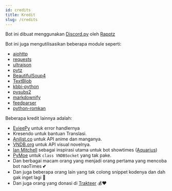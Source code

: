 ```yaml
---
id: credits
title: Kredit
slug: /credits
---
```


Bot ini dibuat menggunakan [Discord.py](https://github.com/Rapptz/discord.py) oleh [Rapptz](https://github.com/Rapptz)

Bot ini juga mengutilisasikan beberapa module seperti:
- [aiohttp](https://github.com/aio-libs/aiohttp)
- [requests](https://github.com/psf/requests)
- [ultrajson](https://github.com/esnme/ultrajson)
- [pytz](https://pythonhosted.org/pytz/)
- [BeautifulSoup4](https://www.crummy.com/software/BeautifulSoup/)
- [TextBlob](https://github.com/sloria/TextBlob)
- [kbbi-python](https://github.com/laymonage/kbbi-python)
- [pysubs2](https://github.com/tkarabela/pysubs2)
- [markdownify](https://github.com/matthewwithanm/python-markdownify)
- [feedparser](https://github.com/kurtmckee/feedparser)
- [python-romkan](https://www.soimort.org/python-romkan/)

Beberapa kredit lainnya adalah:
- [EvieePy](https://gist.github.com/EvieePy/7822af90858ef65012ea500bcecf1612) untuk error handlernya
- Kresendo untuk bantuan Translasi.
- [Anilist.co](https://anilist.co/) untuk API anime dan manganya.
- [VNDB.org](https://vndb.org/) untuk API visual novelnya.
- [Ian Mitchell](https://github.com/IanMitchell) sebagai inspirasi utama untuk bot showtimes ([Aquarius](https://github.com/IanMitchell/aquarius))
- [PyMoe](https://github.com/ccubed/PyMoe) untuk `class VNDBSocket` yang tak pake.
- Dan berbagai macam orang yang menjadi orang pertama yang mencoba bot naoTimes 💕
- Dan juga beberapa orang lain yang tak colong snippet kodenya dan dah gak inget lagi 🏃
- Dan juga orang yang donasi di [Trakteer](https://trakteer.id/noaione) 💰❤
